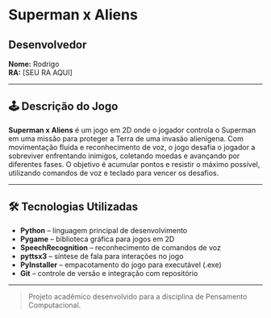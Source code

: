 # Superman x Aliens

## Desenvolvedor
**Nome:** Rodrigo  
**RA:** [SEU RA AQUI]

---

## 🕹️ Descrição do Jogo

**Superman x Aliens** é um jogo em 2D onde o jogador controla o Superman em uma missão para proteger a Terra de uma invasão alienígena. Com movimentação fluida e reconhecimento de voz, o jogo desafia o jogador a sobreviver enfrentando inimigos, coletando moedas e avançando por diferentes fases. O objetivo é acumular pontos e resistir o máximo possível, utilizando comandos de voz e teclado para vencer os desafios.

---

## 🛠️ Tecnologias Utilizadas

- **Python** – linguagem principal de desenvolvimento
- **Pygame** – biblioteca gráfica para jogos em 2D
- **SpeechRecognition** – reconhecimento de comandos de voz
- **pyttsx3** – síntese de fala para interações no jogo
- **PyInstaller** – empacotamento do jogo para executável (.exe)
- **Git** – controle de versão e integração com repositório

---

> Projeto acadêmico desenvolvido para a disciplina de Pensamento Computacional.
